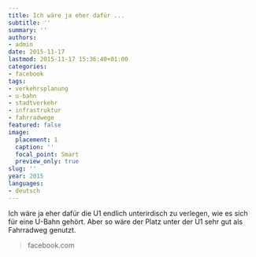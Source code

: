 ```yaml
---
title: Ich wäre ja eher dafür ...
subtitle: ''
summary: ''
authors:
- admin
date: 2015-11-17
lastmod: 2015-11-17 15:36:40+01:00
categories:
- facebook
tags:
- verkehrsplanung
- u-bahn
- stadtverkehr
- infrastruktur
- fahrradwege
featured: false
image:
  placement: 1
  caption: ''
  focal_point: Smart
  preview_only: true
slug: ''
year: 2015
languages:
- deutsch
---
```


Ich wäre ja eher dafür die U1 endlich unterirdisch zu verlegen, wie es sich für eine U-Bahn gehört. Aber so wäre der Platz unter der U1 sehr gut als Fahrradweg genutzt.
> facebook.com